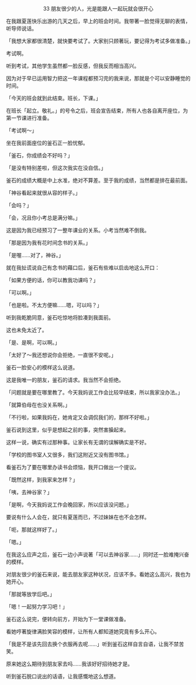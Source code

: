 <p align="center">33 朋友很少的人，光是能跟人一起玩就会很开心</p>

在我跟夏莲快乐出游的几天之后，早上的班会时间。我带著一脸觉得无聊的表情，听导师说话。

「我想大家都很清楚，就快要考试了。大家别只顾著玩，要记得为考试多做准备。」

考试啊。

听到考试，其他学生虽然都一脸反感，但我反而相当高兴。

因为对于早已运用智力把这一年课程都预习完的我来说，那就是个可以安静睡觉的时间。

「今天的班会就到此结束。班长，下课。」

在班长「起立。敬礼。」的号令之后，班会宣告结束，所有人也各自离开座位，为第一节课进行准备。

「考试啊～」

坐在我前面座位的釜石正一脸忧郁。

「釜石，你成绩会不好吗？」

「是没有特别差啦，但这次我实在没自信。」

釜石的成绩大概是中上水准，绝对不算差。至于我的成绩，当然都是排在最前面。

「神谷看起来就很从容的样子。」

「会吗？」

「会，况且你小考总是满分嘛。」

这是因为我已经预习了一整年课业的关系。小考当然难不倒我。

「那是因为我有花时间念书的关系。」

「是喔……对了，神谷。」

就在我扯谎说自己有念书的藉口后，釜石有些难以启齿地这么开口：

「如果方便的话，你可以教我功课吗？」

「可以啊。」

「也是啦。不太方便嘛……嗯，可以吗？」

听到我乾脆同意，釜石吃惊地将脸凑到我面前。

这也未免太近了。

「是、是啊，可以啊。」

「太好了～我还想说你会拒绝，一直很不安呢。」

釜石一脸安心的模样这么说道。

这是我唯一的朋友，釜石的请求。我当然不会拒绝。

「问题就是要在哪里教了。今天我妈说工作会比较早结束，所以我家没办法。」

「就算伯母在也没关系啊。」

「不行啦，如果我妈在，她肯定又会调侃我们的，那样不好啦。」

釜石说到这里，似乎是想起之前的事，突然害臊起来。

这样一说，确实有过那种事。让家长有无谓的误解确实是不好。

「学校的图书室人又很多，我们这附近又没有图书馆。」

看釜石为了要在哪里办读书会烦恼，我开口做出一个提议。

「既然这样，到我家来怎样？」

「咦，去神谷家？」

「是啊，今天我妈说工作会晚回家，所以应该没问题。」

要说有什么人会在，就只有夏莲而已，不过妹妹在也不会怎样。

「呃，那就这样好了。」

「嗯。」

在我这么应声之后，釜石一边小声说著「可以去神谷家……」同时还一脸难掩兴奋的模样。

对朋友很少的釜石来说，能去朋友家这种状况，应该不多。看她这么高兴，我也为她开心。

「那就等放学后吧。」

「嗯！一起努力学习吧！」

釜石这么说完，便转向前方，开始为下一堂课做准备。

看她哼著旋律满脸笑容的模样，让所有人都知道她究竟有多么开心。

「我是不是该先回去换个衣服再去呢……」听到釜石这样自言自语，让我不禁苦笑。

原来她这么期待到朋友家去吗……我该好好招待她才是。

听到釜石脱口说出的话语，让我感慨地这么想道。

